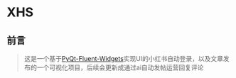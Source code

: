 # XHS

## 前言
 
> 这是一个基于[PyQt-Fluent-Widgets](https://github.com/DY13208/xhs/tree/master/PyQt-Fluent-Widgets)实现UI的小红书自动登录，以及文章发布的一个可视化项目，后续会更新成通过ai自动发帖运营回复评论